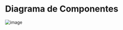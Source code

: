 # Diagrama de Componentes

![image](https://github.com/ICEI-PUC-Minas-PMV-SInt/pmv-sint-2023-2-e4-proj-dist-t1-time2-projuaifood/assets/101745127/e114515a-5d03-45aa-9cd0-632d9c5349cc)



